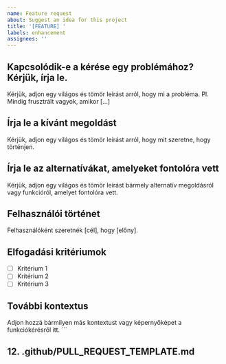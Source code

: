 ```yaml
---
name: Feature request
about: Suggest an idea for this project
title: '[FEATURE] '
labels: enhancement
assignees: ''
---
```


## Kapcsolódik-e a kérése egy problémához? Kérjük, írja le.
Kérjük, adjon egy világos és tömör leírást arról, hogy mi a probléma. Pl. Mindig frusztrált vagyok, amikor [...]

## Írja le a kívánt megoldást
Kérjük, adjon egy világos és tömör leírást arról, hogy mit szeretne, hogy történjen.

## Írja le az alternatívákat, amelyeket fontolóra vett
Kérjük, adjon egy világos és tömör leírást bármely alternatív megoldásról vagy funkcióról, amelyet fontolóra vett.

## Felhasználói történet
Felhasználóként szeretnék [cél], hogy [előny].

## Elfogadási kritériumok
- [ ] Kritérium 1
- [ ] Kritérium 2
- [ ] Kritérium 3

## További kontextus
Adjon hozzá bármilyen más kontextust vagy képernyőképet a funkciókérésről itt.
\`\`\`

## 12. .github/PULL_REQUEST_TEMPLATE.md
